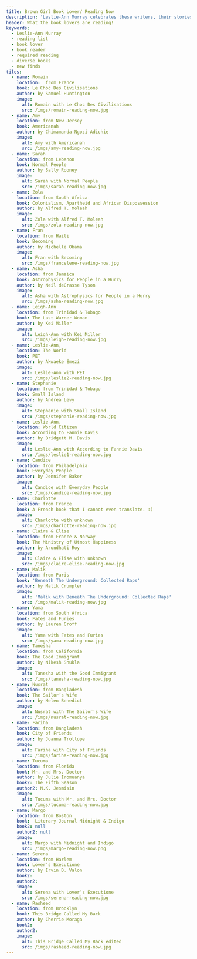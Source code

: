 ```yaml
---
title: Brown Girl Book Lover/ Reading Now
description: 'Leslie-Ann Murray celebrates these writers, their stories, and the beauty of words. Sometimes, she interviews writers about their novels and poetry collections. Sometimes, you will just see videos of Leslie ranting about books.'
header: What the book lovers are reading!
keywords:
  - Leslie-Ann Murray
  - reading list
  - book lover
  - book reader
  - required reading
  - diverse books
  - new finds
tiles:
  - name: Romain
    location:  from France
    book: Le Choc Des Civilisations
    author: by Samuel Huntington
    image:
      alt: Romain with Le Choc Des Civilisations
      src: /imgs/romain-reading-now.jpg
  - name: Amy
    location: from New Jersey
    book: Americanah
    author: by Chimamanda Ngozi Adichie
    image:
      alt: Amy with Americanah
      src: /imgs/amy-reading-now.jpg
  - name: Sarah
    location: from Lebanon
    book: Normal People
    author: by Sally Rooney
    image:
      alt: Sarah with Normal People
      src: /imgs/sarah-reading-now.jpg
  - name: Zola
    location: from South Africa
    book: Colonialism, Apartheid and African Dispossession 
    author: by Alfred T. Moleah
    image:
      alt: Zola with Alfred T. Moleah
      src: /imgs/zola-reading-now.jpg
  - name: Fran
    location: from Haiti
    book: Becoming
    author: by Michelle Obama
    image:
      alt: Fran with Becoming
      src: /imgs/francelene-reading-now.jpg
  - name: Asha
    location: from Jamaica
    book: Astrophysics for People in a Hurry
    author: by Neil deGrasse Tyson
    image:
      alt: Asha with Astrophysics for People in a Hurry
      src: /imgs/asha-reading-now.jpg
  - name: Leigh-Ann
    location: from Trinidad & Tobago 
    book: The Last Warner Woman
    author: by Kei Miller
    image:
      alt: Leigh-Ann with Kei Miller
      src: /imgs/leigh-reading-now.jpg
  - name: Leslie-Ann,
    location: The World
    book: PET
    author: by Akwaeke Emezi
    image:
      alt: Leslie-Ann with PET
      src: /imgs/leslie2-reading-now.jpg
  - name: Stephanie
    location: from Trinidad & Tobago
    book: Small Island
    author: by Andrea Levy
    image:
      alt: Stephanie with Small Island
      src: /imgs/stephanie-reading-now.jpg
  - name: Leslie-Ann, 
    location: World Citizen
    book: According to Fannie Davis
    author: by Bridgett M. Davis
    image:
      alt: Leslie-Ann with According to Fannie Davis
      src: /imgs/leslie1-reading-now.jpg
  - name: Candice
    location: from Philadelphia
    book: Everyday People
    author: by Jennifer Baker
    image:
      alt: Candice with Everyday People
      src: /imgs/candice-reading-now.jpg
  - name: Charlotte
    location: from France
    book: A French book that I cannot even translate. :)
    image:
      alt: Charlotte with unknown
      src: /imgs/charlotte-reading-now.jpg
  - name: Claire & Elise
    location: from France & Norway
    book: The Ministry of Utmost Happiness 
    author: by Arundhati Roy 
    image:
      alt: Claire & Elise with unknown
      src: /imgs/claire-elise-reading-now.jpg
  - name: Malik
    location: from Paris
    book: 'Beneath The Underground: Collected Raps'
    author: by Malik Crumpler
    image:
      alt: 'Malik with Beneath The Underground: Collected Raps'
      src: /imgs/malik-reading-now.jpg
  - name: Yama
    location: from South Africa
    book: Fates and Furies
    author: by Lauren Groff
    image:
      alt: Yama with Fates and Furies
      src: /imgs/yama-reading-now.jpg
  - name: Tanesha
    location: from California
    book: The Good Immigrant
    author: by Nikesh Shukla
    image:
      alt: Tanesha with the Good Immigrant
      src: /imgs/tanesha-reading-now.jpg
  - name: Nusrat
    location: from Bangladesh
    book: The Sailor’s Wife
    author: by Helen Benedict
    image:
      alt: Nusrat with The Sailor's Wife
      src: /imgs/nusrat-reading-now.jpg
  - name: Fariha
    location: from Bangladesh
    book: City of Friends
    author: by Joanna Trollope
    image:
      alt: Fariha with City of Friends
      src: /imgs/fariha-reading-now.jpg
  - name: Tucuma
    location: from Florida
    book: Mr. and Mrs. Doctor
    author: by Julie Iromuanya
    book2: The Fifth Season
    author2: N.K. Jesmisin
    image:
      alt: Tucuma with Mr. and Mrs. Doctor
      src: /imgs/tucuma-reading-now.jpg
  - name: Margo
    location: from Boston
    book:  Literary Journal Midnight & Indigo
    book2: null
    author2: null
    image:
      alt: Margo with Midnight and Indigo
      src: /imgs/margo-reading-now.png
  - name: Serena
    location: from Harlem
    book: Lover’s Executione
    author: by Irvin D. Valon
    book2:
    author2:
    image:
      alt: Serena with Lover’s Executione
      src: /imgs/serena-reading-now.jpg
  - name: Rasheed
    location: from Brooklyn
    book: This Bridge Called My Back
    author: by Cherrie Moraga
    book2:
    author2:
    image:
      alt: This Bridge Called My Back edited
      src: /imgs/rasheed-reading-now.jpg
---
```

